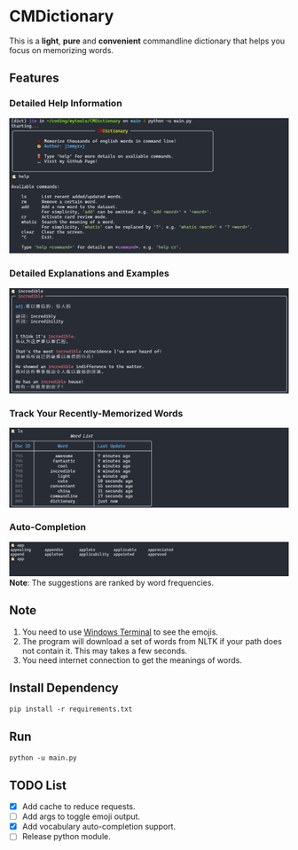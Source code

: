 # CMDictionary

This is a **light**, **pure** and **convenient** commandline dictionary that helps you focus on memorizing words.

## Features

### Detailed Help Information
![demo_help](asset/demo_help.jpg)

### Detailed Explanations and Examples
![demo_query](asset/demo_query.jpg)

### Track Your Recently-Memorized Words
![demo_list](asset/demo_list.jpg)

### Auto-Completion 
![demo_auto](asset/demo_auto.jpg)
**Note**: The suggestions are ranked by word frequencies.

## Note

1. You need to use [Windows Terminal](https://github.com/microsoft/terminal) to see the emojis.
2. The program will download a set of words from NLTK if your path does not contain it. This may takes a few seconds.
3. You need internet connection to get the meanings of words.

## Install Dependency

```
pip install -r requirements.txt
```

## Run

```
python -u main.py
```

## TODO List
- [x] Add cache to reduce requests.
- [ ] Add args to toggle emoji output.
- [x] Add vocabulary auto-completion support.
- [ ] Release python module.